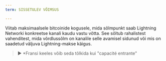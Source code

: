 ```yaml
---
term: SISSETULEV VÕIMSUS

---
```

Viitab maksimaalsele bitcoinide kogusele, mida sõlmpunkt saab Lightning Networki konkreetse kanali kaudu vastu võtta. See sõltub rahalistest vahenditest, mida võrdlussõlm on kanalile selle avamisel sidunud või mis on saadetud väljuva Lightning-makse käigus.

> ► *Fransi keeles võib seda tõlkida kui "capacité entrante"